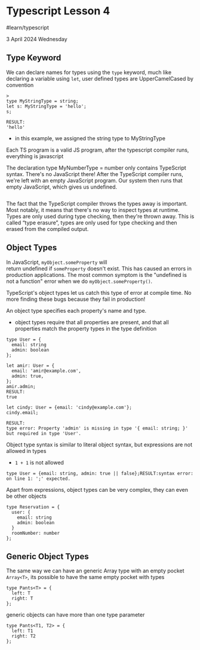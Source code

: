 # Typescript Lesson 4
#learn/typescript

3 April 2024 Wednesday

## Type Keyword

We can declare names for types using the `type` keyword, much like declaring a variable using `let`, user defined types are UpperCamelCased by convention

```
>
type MyStringType = string;
let s: MyStringType = 'hello';
s;

RESULT:
'hello'
```
* in this example, we assigned the string type to MyStringType

Each TS program is a valid JS program, after the typescript compiler runs, everything is javascript

The declaration type MyNumberType = number only contains TypeScript syntax. There's no JavaScript there! After the TypeScript compiler runs, we're left with an empty JavaScript program. Our system then runs that empty JavaScript, which gives us undefined.

```type MyNumberType = number;RESULT:undefined
```

The fact that the TypeScript compiler throws the types away is important. Most notably, it means that there's no way to inspect types at runtime. Types are only used during type checking, then they're thrown away.  This is called “type erasure”, types are only used for type checking and then erased from the compiled output.

## Object Types
In JavaScript, `myObject.someProperty` will return undefined if `someProperty` doesn't exist. This has caused an errors in production applications. The most common symptom is the "undefined is not a function" error when we do `myObject.someProperty()`.

TypeScript's object types let us catch this type of error at compile time. No more finding these bugs because they fail in production!

An object type specifies each property's name and type.
* object types require that all properties are present, and that all properties match the property types in the type definition
```
type User = {
  email: string
  admin: boolean
};

let amir: User = {
  email: 'amir@example.com',
  admin: true,
};
amir.admin;
RESULT:
true
```

```
let cindy: User = {email: 'cindy@example.com'};
cindy.email;

RESULT:
type error: Property 'admin' is missing in type '{ email: string; }' but required in type 'User'.
```

Object type syntax is similar to literal object syntax, but expressions are not allowed in types
* `1 + 1` is not allowed 

```
type User = {email: string, admin: true || false};RESULT:syntax error: on line 1: ';' expected.
```

Apart from expressions, object types can be very complex, they can even be other objects
```
type Reservation = {
  user: {
    email: string
    admin: boolean
  }
  roomNumber: number
};
```


## Generic Object Types

The same way we can have an generic Array type with an empty pocket `Array<T>`, its possible to have the same empty pocket with types

```
type Pants<T> = {
  left: T
  right: T
};
```

generic objects can have more than one type parameter

```
type Pants<T1, T2> = {
  left: T1
  right: T2
};
```

